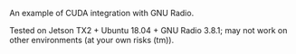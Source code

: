 An example of CUDA integration with GNU Radio.

Tested on Jetson TX2 + Ubuntu 18.04 + GNU Radio 3.8.1; may not work on other environments (at your own risks (tm)).